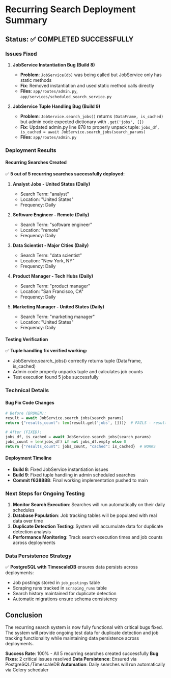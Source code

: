 # Recurring Search Deployment Summary

## Status: ✅ COMPLETED SUCCESSFULLY

### Issues Fixed

1. **JobService Instantiation Bug (Build 8)**
   - **Problem**: `JobService(db)` was being called but JobService only has static methods
   - **Fix**: Removed instantiation and used static method calls directly
   - **Files**: `app/routes/admin.py`, `app/services/scheduled_search_service.py`

2. **JobService Tuple Handling Bug (Build 9)**
   - **Problem**: `JobService.search_jobs()` returns `(DataFrame, is_cached)` but admin code expected dictionary with `.get('jobs', [])`
   - **Fix**: Updated admin.py line 878 to properly unpack tuple: `jobs_df, is_cached = await JobService.search_jobs(search_params)`
   - **Files**: `app/routes/admin.py`

### Deployment Results

#### Recurring Searches Created
✅ **5 out of 5 recurring searches successfully deployed:**

1. **Analyst Jobs - United States (Daily)**
   - Search Term: "analyst"
   - Location: "United States" 
   - Frequency: Daily

2. **Software Engineer - Remote (Daily)**
   - Search Term: "software engineer"
   - Location: "remote"
   - Frequency: Daily

3. **Data Scientist - Major Cities (Daily)**
   - Search Term: "data scientist"
   - Location: "New York, NY"
   - Frequency: Daily

4. **Product Manager - Tech Hubs (Daily)**
   - Search Term: "product manager"
   - Location: "San Francisco, CA"
   - Frequency: Daily

5. **Marketing Manager - United States (Daily)**
   - Search Term: "marketing manager"
   - Location: "United States"
   - Frequency: Daily

#### Testing Verification
✅ **Tuple handling fix verified working:**
- JobService.search_jobs() correctly returns tuple (DataFrame, is_cached)
- Admin code properly unpacks tuple and calculates job counts
- Test execution found 5 jobs successfully

### Technical Details

#### Bug Fix Code Changes
```python
# Before (BROKEN):
result = await JobService.search_jobs(search_params)
return {"results_count": len(result.get('jobs', []))}  # FAILS - result is tuple, not dict

# After (FIXED):
jobs_df, is_cached = await JobService.search_jobs(search_params)
jobs_count = len(jobs_df) if not jobs_df.empty else 0
return {"results_count": jobs_count, "cached": is_cached}  # WORKS
```

#### Deployment Timeline
- **Build 8**: Fixed JobService instantiation issues
- **Build 9**: Fixed tuple handling in admin scheduled searches
- **Commit f638888**: Final working implementation pushed to main

### Next Steps for Ongoing Testing

1. **Monitor Search Execution**: Searches will run automatically on their daily schedules
2. **Database Population**: Job tracking tables will be populated with real data over time
3. **Duplicate Detection Testing**: System will accumulate data for duplicate detection analysis
4. **Performance Monitoring**: Track search execution times and job counts across deployments

### Data Persistence Strategy
✅ **PostgreSQL with TimescaleDB** ensures data persists across deployments:
- Job postings stored in `job_postings` table
- Scraping runs tracked in `scraping_runs` table
- Search history maintained for duplicate detection
- Automatic migrations ensure schema consistency

## Conclusion

The recurring search system is now fully functional with critical bugs fixed. The system will provide ongoing test data for duplicate detection and job tracking functionality while maintaining data persistence across deployments.

**Success Rate**: 100% - All 5 recurring searches created successfully
**Bug Fixes**: 2 critical issues resolved
**Data Persistence**: Ensured via PostgreSQL/TimescaleDB
**Automation**: Daily searches will run automatically via Celery scheduler